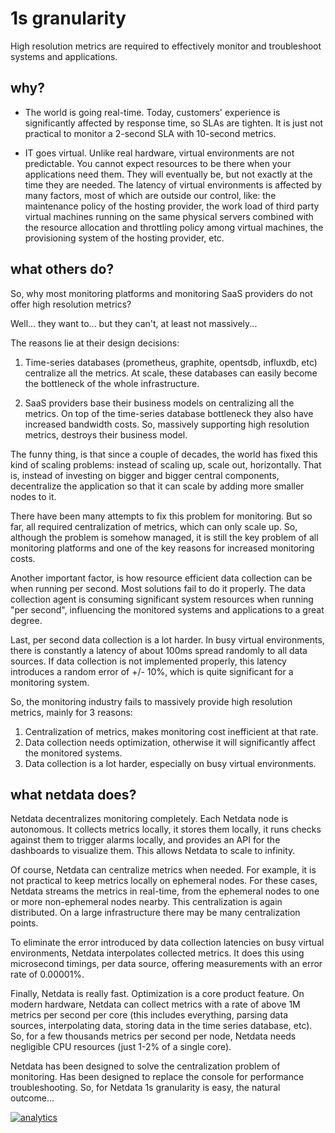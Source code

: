 # 1s granularity

High resolution metrics are required to effectively monitor and troubleshoot
systems and applications.

## why?

- The world is going real-time. Today, customers' experience is significantly affected by response time, so SLAs are tighten. It is just not practical to monitor a 2-second SLA with 10-second metrics.

- IT goes virtual. Unlike real hardware, virtual environments are not predictable. You cannot expect resources to be there when your applications need them. They will eventually be, but not exactly at the time they are needed. The latency of virtual environments is affected by many factors, most of which are outside our control, like: the maintenance policy of the hosting provider, the work load of third party virtual machines running on the same physical servers combined with the resource allocation and throttling policy among virtual machines, the provisioning system of the hosting provider, etc.

## what others do?

So, why most monitoring platforms and monitoring SaaS providers do not offer
high resolution metrics?

Well... they want to... but they can't, at least not massively...

The reasons lie at their design decisions:

1. Time-series databases (prometheus, graphite, opentsdb, influxdb, etc) centralize all the metrics. At scale, these databases can easily become the bottleneck of the whole infrastructure.

2. SaaS providers base their business models on centralizing all the metrics. On top of the time-series database bottleneck they also have increased bandwidth costs. So, massively supporting high resolution metrics, destroys their business model.

The funny thing, is that since a couple of decades, the world has fixed this kind
of scaling problems: instead of scaling up, scale out, horizontally. That is,
instead of investing on bigger and bigger central components, decentralize the
application so that it can scale by adding more smaller nodes to it.

There have been many attempts to fix this problem for monitoring. But so far, all
required centralization of metrics, which can only scale up. So, although the
problem is somehow managed, it is still the key problem of all monitoring
platforms and one of the key reasons for increased monitoring costs.

Another important factor, is how resource efficient data collection can be when
running per second. Most solutions fail to do it properly. The data collection agent is
consuming significant system resources when running "per second", influencing the
monitored systems and applications to a great degree.

Last, per second data collection is a lot harder. In busy virtual environments,
there is constantly a latency of about 100ms spread randomly to all data sources.
If data collection is not implemented properly, this latency introduces a random
error of +/- 10%, which is quite significant for a monitoring system.

So, the monitoring industry fails to massively provide high resolution metrics, mainly for 3 reasons:

1. Centralization of metrics, makes monitoring cost inefficient at that rate.
2. Data collection needs optimization, otherwise it will significantly affect the monitored systems.
3. Data collection is a lot harder, especially on busy virtual environments.

## what netdata does?

Netdata decentralizes monitoring completely. Each Netdata node is autonomous.
It collects metrics locally, it stores them locally, it runs checks against them
to trigger alarms locally, and provides an API for the dashboards to visualize them.
This allows Netdata to scale to infinity.

Of course, Netdata can centralize metrics when needed. For example, it is not
practical to keep metrics locally on ephemeral nodes. For these cases, Netdata
streams the metrics in real-time, from the ephemeral nodes to one or more
non-ephemeral nodes nearby. This centralization is again distributed. On a large
infrastructure there may be many centralization points.

To eliminate the error introduced by data collection latencies on busy virtual
environments, Netdata interpolates collected metrics. It does this using
microsecond timings, per data source, offering measurements with an error rate
of 0.00001%.

Finally, Netdata is really fast. Optimization is a core product feature.
On modern hardware, Netdata can collect metrics with a rate of above 1M metrics
per second per core (this includes everything, parsing data sources, interpolating
data, storing data in the time series database, etc). So, for a few thousands
metrics per second per node, Netdata needs negligible CPU resources
(just 1-2% of a single core). 

Netdata has been designed to solve the centralization problem of monitoring.
Has been designed to replace the console for performance troubleshooting.
So, for Netdata 1s granularity is easy, the natural outcome...

[![analytics](https://www.google-analytics.com/collect?v=1&aip=1&t=pageview&_s=1&ds=github&dr=https%3A%2F%2Fgithub.com%2Fnetdata%2Fnetdata&dl=https%3A%2F%2Fmy-netdata.io%2Fgithub%2Fdocs%2Fwhy-netdata%2F1s-granularity&_u=MAC~&cid=5792dfd7-8dc4-476b-af31-da2fdb9f93d2&tid=UA-64295674-3)]()
